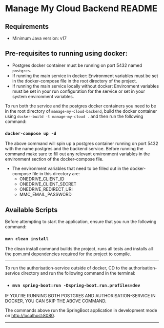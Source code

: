 # Manage My Cloud Backend README

## Requirements

- Minimum Java version: v17

## Pre-requisites to running using docker:

- Postgres docker container must be running on port 5432 named ```postgres```.
- If running the main service in docker: Environment variables must be set in the docker-compose file in the root
  directory of the project.
- If running the main service locally without docker: Environment variables must be set in your run configuration for
  the service or set in your system environment variables.

To run both the service and the postgres docker containers you need to be in the root directory
of ```manage-my-cloud-backend```,
build the docker container using ```docker-build -t manage-my-cloud .``` and then run the following command:

### ```docker-compose up -d```

The above command will spin up a postgres container running on port 5432 with the name postgres and the backend service.
Before running the
command make sure to fill out any relevant environment variables in the environment section of the docker-compose file.

- The environment variables that need to be filled out in the docker-compose file in this directory are:
    - ONEDRIVE_CLIENT_ID
    - ONEDRIVE_CLIENT_SECRET
    - ONEDRIVE_REDIRECT_URI
    - MMC_EMAIL_PASSWORD

## Available Scripts

Before attempting to start the application, ensure that you run the following command:

### `mvn clean install`

The clean install command builds the project, runs all tests and installs all the pom.xml dependencies required for the
project to compile.

---
To run the authorisation-service outside of docker, CD to the authorisation-service directory and run the following
command in the terminal:

- ### `mvn spring-boot:run -Dspring-boot.run.profiles=dev`

IF YOU'RE RUNNING BOTH POSTGRES AND AUTHORISATION-SERVICE IN DOCKER, YOU CAN SKIP THE ABOVE COMMAND.

The commands above run the SpringBoot application in development mode
on [http://localhost:8080](http://localhost:8080).

---

